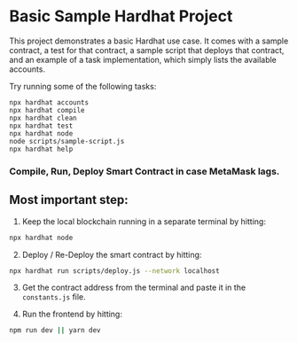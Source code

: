 # Basic Sample Hardhat Project

This project demonstrates a basic Hardhat use case. It comes with a sample contract, a test for that contract, a sample script that deploys that contract, and an example of a task implementation, which simply lists the available accounts.

Try running some of the following tasks:

```shell
npx hardhat accounts
npx hardhat compile
npx hardhat clean
npx hardhat test
npx hardhat node
node scripts/sample-script.js
npx hardhat help
```

### Compile, Run, Deploy Smart Contract in case MetaMask lags.

Most important step: 
---
 1. Keep the local blockchain running in a separate terminal by hitting: 

```bash
npx hardhat node
```

2. Deploy / Re-Deploy the smart contract by hitting:

```bash
npx hardhat run scripts/deploy.js --network localhost
```

3. Get the contract address from the terminal and paste it in the `constants.js` file.

4. Run the frontend by hitting:

```bash
npm run dev || yarn dev
```